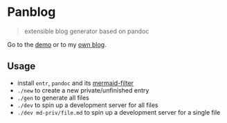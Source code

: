 # Panblog

> extensible blog generator based on pandoc

Go to the [demo](https://marvinborner.github.io/panblog) or to my [own
blog](https://text.marvinborner.de).

## Usage

-   install `entr`, `pandoc` and its
    [mermaid-filter](https://github.com/raghur/mermaid-filter)
-   `./new` to create a new private/unfinished entry
-   `./gen` to generate all files
-   `./dev` to spin up a development server for all files
-   `./dev md-priv/file.md` to spin up a development server for a single
    file
